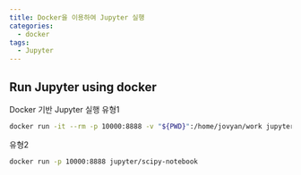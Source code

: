```yaml
---
title: Docker을 이용하여 Jupyter 실행
categories:
  - docker 
tags:
  - Jupyter
---
```


## Run Jupyter using docker

Docker 기반 Jupyter 실행
유형1  
```bash
docker run -it --rm -p 10000:8888 -v "${PWD}":/home/jovyan/work jupyter/datascience-notebook
```

유형2  
```bash
docker run -p 10000:8888 jupyter/scipy-notebook
```
